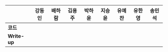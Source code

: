 |              | 강동인 | 배하람 | 김용주 | 박하윤 | 지승윤 | 유예찬 | 유한영 | 송민석 |
| ------------ | ------ | ------ | ------ | ------ | ------ | ------------ | ------------ | ------------ |
| **코드**     |||  |        |        |  |  |  |
| **Write-up** |||  |        |        |  |  |  |

